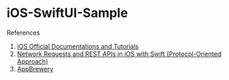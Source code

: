 # iOS-SwiftUI-Sample

References

1. [iOS Official Documentations and Tutorials](https://developer.apple.com/tutorials/swiftui)
2. [Network Requests and REST APIs in iOS with Swift (Protocol-Oriented Approach)](https://matteomanferdini.com/network-requests-rest-apis-ios-swift/)
3. [AppBrewery](https://appbrewery.com/)

